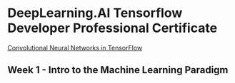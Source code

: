 # DeepLearning.AI Tensorflow Developer Professional Certificate
[Convolutional Neural Networks in TensorFlow](https://www.coursera.org/learn/convolutional-neural-networks-tensorflow/lecture/nw4f6/introduction-a-conversation-with-andrew-ng)

## Week 1 - Intro to the Machine Learning Paradigm
